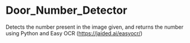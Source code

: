 # Door_Number_Detector
Detects the number present in the image given, and returns the number using Python and Easy OCR (https://jaided.ai/easyocr/)

